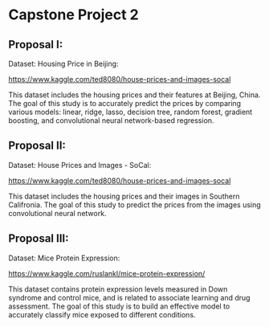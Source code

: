 # Capstone Project 2

## Proposal I:

Dataset: Housing Price in Beijing:

https://www.kaggle.com/ted8080/house-prices-and-images-socal

This dataset includes the housing prices and their features at Beijing, China.  The goal of this study is to accurately predict the prices by comparing various models: linear, ridge, lasso, decision tree, random forest, gradient boosting, and convolutional neural network-based regression.

## Proposal II:
Dataset: House Prices and Images - SoCal:

https://www.kaggle.com/ted8080/house-prices-and-images-socal

This dataset includes the housing prices and their images in Southern Califronia.  The goal of this study to predict the prices from the images using convolutional neural network.

## Proposal III:

Dataset: Mice Protein Expression:

https://www.kaggle.com/ruslankl/mice-protein-expression/

This dataset contains protein expression levels measured in Down syndrome and control mice, and is related to associate learning and drug assessment.  The goal of this study is to build an effective model to accurately classify mice exposed to different conditions.